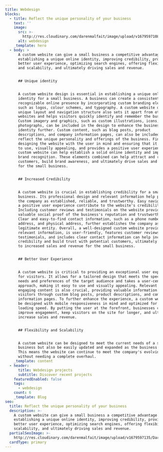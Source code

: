 ```yaml
---
title: Webdesign
blocks:
  - title: Reflect the unique personality of your business
    text: ''
    image:
      src: >-
        http://res.cloudinary.com/darenmalfait/image/upload/v1679597108/Daren_painter_painting_a_painting_plastic_pixar_style_3d_render_bb85db60-87db-427c-ad6b-c1072cc2ee15_bn07tt.png
      alt: webdesign
    _template: hero
  - body: >
      A custom website can give a small business a competitive advantage by
      establishing a unique online identity, improving credibility, providing a
      better user experience, optimizing search engines, offering flexibility
      and scalability, and ultimately driving sales and revenue.


      ## Unique identity


      A custom website design is essential in establishing a unique online
      identity for a small business. A business can create a consistent and
      recognizable online presence by incorporating custom branding elements,
      such as logos, colour schemes, and typography. A custom website design's
      unique layout and navigation structure also sets it apart from other
      websites and helps visitors quickly identify and remember the business.
      Custom imagery and graphics, such as custom illustrations, icons, and
      photographs, can be included in the design to enhance the business's brand
      identity further. Custom content, such as blog posts, product
      descriptions, and company information pages, can also be included to
      reflect the unique personality and offerings of the business. Finally, by
      designing the website with the user in mind and ensuring that it is easy
      to use, visually appealing, and provides a positive user experience, a
      custom website can help establish a solid online identity and improve
      brand recognition. These elements combined can help attract and retain
      customers, build brand awareness, and ultimately drive sales and revenue
      for the small business.


      ## Increased Credibility


      A custom website is crucial in establishing credibility for a small
      business. Its professional design and relevant information help position
      the company as established, reliable, and trustworthy. Easy navigation and
      a positive user experience contribute to the website's credibility.
      Including customer reviews and testimonials on the website provides
      valuable social proof of the business's reputation and trustworthiness.
      Clear and easy-to-find contact information, such as a phone number, email
      address, and physical address, further establishes the company as a
      legitimate entity. Overall, a well-designed custom website provides
      relevant information, is user-friendly, features customer reviews and
      testimonials, and includes clear contact information can help increase
      credibility and build trust with potential customers, ultimately leading
      to increased sales and revenue for the small business.


      ## Better User Experience


      A custom website is critical to providing an exceptional user experience
      for visitors. It allows for a tailored design that meets the specific
      needs and preferences of the target audience and takes a user-centred
      approach, making it easy to use and visually appealing. Relevant and
      engaging content is also crucial, providing valuable information to
      visitors through custom blog posts, product descriptions, and company
      information pages. To further enhance the experience, a custom website can
      be designed with mobile responsiveness in mind and optimized for fast
      loading speed. By putting the user at the forefront, businesses can
      improve engagement, keep visitors on the site for longer, and ultimately
      increase sales and revenue.


      ## Flexibility and Scalability


      A custom website can be designed to meet the current needs of a small
      business but also be easily updated and expanded as the business grows.
      This means the website can continue to meet the company's evolving needs
      without needing a complete overhaul.
    _template: content
  - header:
      title: Webdesign projects
      subtitle: Discover recent projects
    featuredEnabled: false
    tags:
      - webdesign
    count: 6
    _template: Blog
seo:
  title: Reflect the unique personality of your business
  description: >-
    A custom website can give a small business a competitive advantage by
    establishing a unique online identity, improving credibility, providing a
    better user experience, optimizing search engines, offering flexibility and
    scalability, and ultimately driving sales and revenue.
  partialSeoImage: >-
    http://res.cloudinary.com/darenmalfait/image/upload/v1679597135/Daren_painter_painting_a_painting_plastic_pixar_style_3d_render_bb85db60-87db-427c-ad6b-c1072cc2ee15_f7l9p7.png
  cardType: primary
---
```





